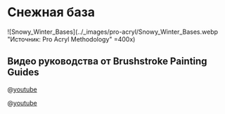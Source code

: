 # Снежная база

![Snowy_Winter_Bases](../_images/pro-acryl/Snowy_Winter_Bases.webp "Источник: Pro Acryl Methodology" =400x)

## Видео руководства от Brushstroke Painting Guides

@[youtube](https://youtu.be/MJLPccbxbkk?si=j-Olfvrq8FiQTulk)

@[youtube](https://youtu.be/N9anFZQ9ALE?si=PPji3yx3nVBvB8Rd)
